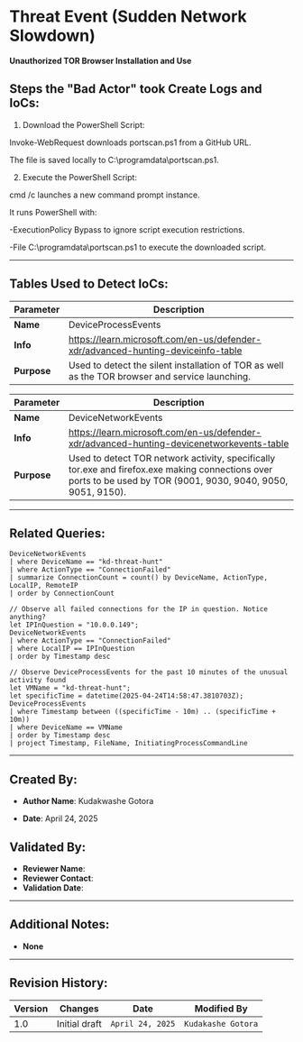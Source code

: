# Threat Event (Sudden Network Slowdown)
**Unauthorized TOR Browser Installation and Use**

## Steps the "Bad Actor" took Create Logs and IoCs:
1. Download the PowerShell Script:

Invoke-WebRequest downloads portscan.ps1 from a GitHub URL.

The file is saved locally to C:\programdata\portscan.ps1.


2. Execute the PowerShell Script:

cmd /c launches a new command prompt instance.

It runs PowerShell with:

-ExecutionPolicy Bypass to ignore script execution restrictions.

-File C:\programdata\portscan.ps1 to execute the downloaded script.



---

## Tables Used to Detect IoCs:


| **Parameter**       | **Description**                                                              |
|---------------------|------------------------------------------------------------------------------|
| **Name**| DeviceProcessEvents|
| **Info**|https://learn.microsoft.com/en-us/defender-xdr/advanced-hunting-deviceinfo-table|
| **Purpose**| Used to detect the silent installation of TOR as well as the TOR browser and service launching.|

| **Parameter**       | **Description**                                                              |
|---------------------|------------------------------------------------------------------------------|
| **Name**| DeviceNetworkEvents|
| **Info**|https://learn.microsoft.com/en-us/defender-xdr/advanced-hunting-devicenetworkevents-table|
| **Purpose**| Used to detect TOR network activity, specifically tor.exe and firefox.exe making connections over ports to be used by TOR (9001, 9030, 9040, 9050, 9051, 9150).|

---

## Related Queries:
```kql
DeviceNetworkEvents
| where DeviceName == "kd-threat-hunt"
| where ActionType == "ConnectionFailed"
| summarize ConnectionCount = count() by DeviceName, ActionType, LocalIP, RemoteIP
| order by ConnectionCount

// Observe all failed connections for the IP in question. Notice anything?
let IPInQuestion = "10.0.0.149";
DeviceNetworkEvents
| where ActionType == "ConnectionFailed"
| where LocalIP == IPInQuestion
| order by Timestamp desc

// Observe DeviceProcessEvents for the past 10 minutes of the unusual activity found
let VMName = "kd-threat-hunt";
let specificTime = datetime(2025-04-24T14:58:47.3810703Z);
DeviceProcessEvents
| where Timestamp between ((specificTime - 10m) .. (specificTime + 10m))
| where DeviceName == VMName
| order by Timestamp desc
| project Timestamp, FileName, InitiatingProcessCommandLine

```

---

## Created By:
- **Author Name**: Kudakwashe Gotora

- **Date**: April 24, 2025

## Validated By:
- **Reviewer Name**: 
- **Reviewer Contact**: 
- **Validation Date**: 

---

## Additional Notes:
- **None**

---

## Revision History:
| **Version** | **Changes**                   | **Date**         | **Modified By**   |
|-------------|-------------------------------|------------------|-------------------|
| 1.0         | Initial draft                  | `April 24, 2025`  | `Kudakashe Gotora`   
